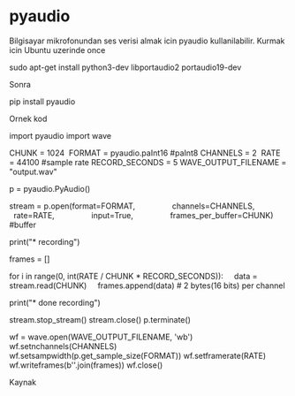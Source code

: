 # pyaudio

Bilgisayar mikrofonundan ses verisi almak icin pyaudio
kullanilabilir. Kurmak icin Ubuntu uzerinde once

sudo apt-get install python3-dev libportaudio2 portaudio19-dev

Sonra

pip install pyaudio

Ornek kod

import pyaudio
import wave

CHUNK = 1024 
FORMAT = pyaudio.paInt16 #paInt8
CHANNELS = 2 
RATE = 44100 #sample rate
RECORD_SECONDS = 5
WAVE_OUTPUT_FILENAME = "output.wav"

p = pyaudio.PyAudio()

stream = p.open(format=FORMAT,
                channels=CHANNELS,
                rate=RATE,
                input=True,
                frames_per_buffer=CHUNK) #buffer

print("* recording")

frames = []

for i in range(0, int(RATE / CHUNK * RECORD_SECONDS)):
    data = stream.read(CHUNK)
    frames.append(data) # 2 bytes(16 bits) per channel

print("* done recording")

stream.stop_stream()
stream.close()
p.terminate()

wf = wave.open(WAVE_OUTPUT_FILENAME, 'wb')
wf.setnchannels(CHANNELS)
wf.setsampwidth(p.get_sample_size(FORMAT))
wf.setframerate(RATE)
wf.writeframes(b''.join(frames))
wf.close()



Kaynak 







